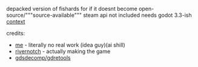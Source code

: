 depacked version of fishards for if it doesnt become open-source/"""source-available"""
steam api not included
needs godot 3.3-ish
[context](https://www.reddit.com/r/godot/comments/1d85n3z/)

credits:
* [me](https://github.com/pla25cwd) - literally no real work (idea guy)(ai shill)
* [rivernotch](https://rivernotch.itch.io/) - actually making the game
* [gdsdecomp/gdretools](https://github.com/bruvzg/gdsdecomp)
